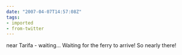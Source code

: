 ```yaml
---
date: "2007-04-07T14:57:08Z"
tags:
- imported
- from-twitter
---
```

near Tarifa - waiting... Waiting for the ferry to arrive! So nearly there!
